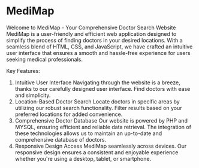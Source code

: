 # MediMap
Welcome to MediMap - Your Comprehensive Doctor Search Website
MediMap is a user-friendly and efficient web application designed to simplify the process of finding doctors in your desired locations. With a seamless blend of HTML, CSS, and JavaScript, we have crafted an intuitive user interface that ensures a smooth and hassle-free experience for users seeking medical professionals.

Key Features:
1. Intuitive User Interface
Navigating through the website is a breeze, thanks to our carefully designed user interface. Find doctors with ease and simplicity.
2. Location-Based Doctor Search
Locate doctors in specific areas by utilizing our robust search functionality. Filter results based on your preferred locations for added convenience.
3. Comprehensive Doctor Database
Our website is powered by PHP and MYSQL, ensuring efficient and reliable data retrieval. The integration of these technologies allows us to maintain an up-to-date and comprehensive database of doctors.
4. Responsive Design
Access MediMap seamlessly across devices. Our responsive design ensures a consistent and enjoyable experience whether you're using a desktop, tablet, or smartphone.
